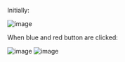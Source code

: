 Initially:

![image](https://user-images.githubusercontent.com/75125324/125935167-926050c5-61b2-4fc1-b776-db0352875459.png)



When blue and red button are clicked:

![image](https://user-images.githubusercontent.com/75125324/125935646-52ddd442-e3e1-478b-b423-89b1c1361af4.png) 
![image](https://user-images.githubusercontent.com/75125324/125935666-6aa48b20-2952-4080-b4c8-516d849cd564.png)
